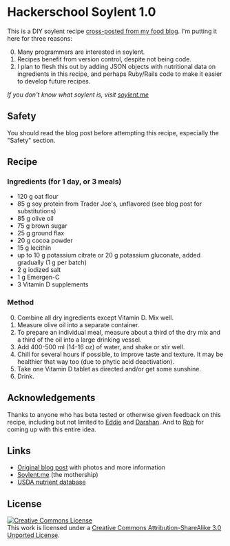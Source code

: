 # Hackerschool Soylent 1.0

This is a DIY soylent recipe [cross-posted from my food blog](http://www.cookingfor20.com/2013/06/18/hacker-school-soylent-recipe/). I'm putting it here for three reasons: 

0. Many programmers are interested in soylent.
0. Recipes benefit from version control, despite not being code.
0. I plan to flesh this out by adding JSON objects with nutritional data on ingredients in this recipe, and perhaps Ruby/Rails code to make it easier to develop future recipes.

_If you don't know what soylent is, visit [soylent.me](http://soylent.me)_

## Safety

You should read the blog post before attempting this recipe, especially the "Safety" section.

## Recipe
### Ingredients (for 1 day, or 3 meals)

* 120 g oat flour
* 85 g soy protein from Trader Joe's, unflavored (see blog post for substitutions)
* 85 g olive oil
* 75 g brown sugar
* 25 g ground flax
* 20 g cocoa powder
* 15 g lecithin
* up to 10 g potassium citrate or 20 g potassium gluconate, added gradually (1 g per batch)
* 2 g iodized salt
* 1 g Emergen-C
* 3 Vitamin D supplements

### Method

0. Combine all dry ingredients except Vitamin D. Mix well.
0. Measure olive oil into a separate container.
0. To prepare an individual meal, measure about a third of the dry mix and a third of the oil into a large drinking vessel.
0. Add 400-500 ml (14-16 oz) of water, and shake or stir well.
0. Chill for several hours if possible, to improve taste and texture. It may be healthier that way too (due to phytic acid deactivation).
0. Take one Vitamin D tablet as directed and/or get some sunshine.
0. Drink.

## Acknowledgements

Thanks to anyone who has beta tested or otherwise given feedback on this recipe, including but not limited to [Eddie](http://github.com/Eddie-D) and [Darshan](http://github.com/Shak-eah). And to [Rob](http://github.com/engibeer) for coming up with this entire idea.

## Links
* [Original blog post](http://www.cookingfor20.com/2013/06/18/hacker-school-soylent-recipe) with photos and more information
* [Soylent.me](http://soylent.me) (the mothership)
* [USDA nutrient database](http://ndb.nal.usda.gov/ndb/search/list)


## License

<a rel="license" href="http://creativecommons.org/licenses/by-sa/3.0/deed.en_US"><img alt="Creative Commons License" style="border-width:0" src="http://i.creativecommons.org/l/by-sa/3.0/88x31.png" /></a><br />This work is licensed under a <a rel="license" href="http://creativecommons.org/licenses/by-sa/3.0/deed.en_US">Creative Commons Attribution-ShareAlike 3.0 Unported License</a>.
